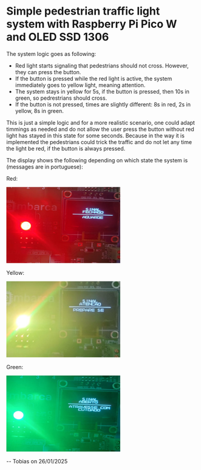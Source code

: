 # Simple pedestrian traffic light system with Raspberry Pi Pico W and OLED SSD 1306

The system logic goes as following: 

* Red light starts signaling that pedestrians should not cross. However, they can press the button.
* If the button is pressed while the red light is active, the system immediately goes to yellow light, meaning attention.
* The system stays in yellow for 5s, if the button is pressed, then 10s in green, so pedrestrians should cross.
* If the button is not pressed, times are slightly different: 8s in red, 2s in yellow, 8s in green.

This is just a simple logic and for a more realistic scenario, one could adapt timmings as needed and do not allow the user press the button 
without red light has stayed in this state for some seconds. Because in the way it is implemented the pedestrians could trick the traffic 
and do not let any time the light be red, if the button is always pressed. 

The display shows the following depending on which state the system is (messages are in portuguese): 

Red: 

<img src="images/red.png" alt="Red message" width="300" height="200">

Yellow:

<img src="images/yellow.png" alt="Red message" width="300" height="200">

Green:

<img src="images/green.png" alt="Red message" width="300" height="200">

--
Tobias on 26/01/2025
